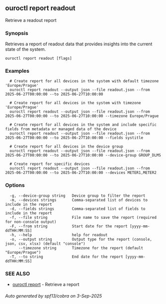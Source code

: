 ## ouroctl report readout

Retrieve a readout report

### Synopsis

Retrieves a report of readout data that provides insights into the current state of the system.

```
ouroctl report readout [flags]
```

### Examples

```
  # Create report for all devices in the system with default timezone 'Europe/Prague'
  ouroctl report readout --output json --file readout.json --from 2025-06-27T00:00:00 --to 2025-06-27T10:00:00

  # Create report for all devices in the system with timezone 'Europe/Prague'
  ouroctl report readout --output json --file readout.json --from 2025-06-27T00:00:00 --to 2025-06-27T10:00:00 --timezone Europe/Prague

  # Create report for all devices in the system and include specific fields from metadata or managed data of the device
  ouroctl report readout --output json --file readout.json --from 2025-06-27T00:00:00 --to 2025-06-27T10:00:00 --fields systitle

  # Create report for all devices in the device group
  ouroctl report readout --output json --file readout.json --from 2025-06-27T00:00:00 --to 2025-06-27T10:00:00 --device-group GROUP_DLMS

  # Create report for specific devices
  ouroctl report readout --output json --file readout.json --from 2025-06-27T00:00:00 --to 2025-06-27T10:00:00 --devices METER1,METER2
```

### Options

```
  -g, --device-group string   Device group to filter the report
  -m, --devices strings       Comma-separated list of devices to include in the report
  -d, --fields strings        Comma-separated list of fields to include in the report
  -f, --file string           File name to save the report (required for non-console output)
  -F, --from string           Start date for the report [yyyy-mm-ddTHH:MM:SS]
  -h, --help                  help for readout
  -o, --output string         Output type for the report (console, json, csv, xlsx) (default "console")
      --timezone string       Timezone for the report (default "Europe/Prague")
  -T, --to string             End date for the report [yyyy-mm-ddTHH:MM:SS]
```

### SEE ALSO

* [ouroctl report](ouroctl_report.md)	 - Retrieve a report

###### Auto generated by spf13/cobra on 3-Sep-2025
